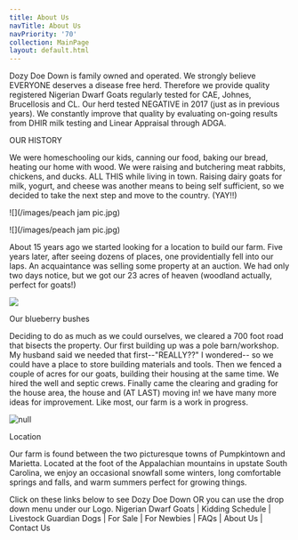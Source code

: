 ```yaml
---
title: About Us
navTitle: About Us
navPriority: '70'
collection: MainPage
layout: default.html
---
```

Dozy Doe Down is family owned and operated. We strongly believe EVERYONE deserves a disease free herd. Therefore we provide quality registered Nigerian Dwarf Goats regularly tested for CAE, Johnes, Brucellosis and CL. Our herd tested NEGATIVE in 2017 (just as in previous years). We constantly improve that quality by evaluating on-going results from DHIR milk testing and Linear Appraisal through ADGA.

OUR HISTORY

We were homeschooling our kids, canning our food, baking our bread, heating our home with wood. We were raising and butchering meat rabbits, chickens, and ducks. ALL THIS while living in town. Raising dairy goats for milk, yogurt, and cheese was another means to being self sufficient, so we decided to take the next step and move to the country. (YAY!!)

![](/images/peach jam pic.jpg)

![](/images/peach jam pic.jpg)

About 15 years ago we started looking for a location to build our farm. Five years later, after seeing dozens of places, one providentially fell into our laps. An acquaintance was selling some property at an auction. We had only two days notice, but we got our 23 acres of heaven (woodland actually, perfect for goats!)

![](/images/blueberries.jpg)

Our blueberry bushes 

Deciding to do as much as we could ourselves, we cleared a 700 foot road that bisects the property. Our first building up was a pole barn/workshop. My husband said we needed that first--"REALLY??" I wondered-- so we could have a place to store building materials and tools. Then we fenced a couple of acres for our goats, building their housing at the same time. We hired the well and septic crews. Finally came the clearing and grading for the house area, the house and (AT LAST) moving in! we have many more ideas for improvement. Like most, our farm is a work in progress.



![null]()

Location

Our farm is found between the two picturesque towns of Pumpkintown and Marietta. Located at the foot of the Appalachian mountains in upstate South Carolina, we enjoy an occasional snowfall some winters, long comfortable springs and falls, and warm summers perfect for growing things.



Click on these links below to see Dozy Doe Down OR you can use the drop down menu under our Logo. Nigerian Dwarf Goats | Kidding Schedule | Livestock Guardian Dogs | For Sale | For Newbies | FAQs | About Us | Contact Us
